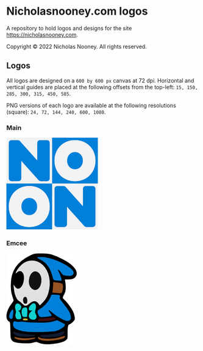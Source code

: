 # Nicholasnooney.com logos

A repository to hold logos and designs for the site <https://nicholasnooney.com>.

Copyright © 2022 Nicholas Nooney. All rights reserved.

## Logos

All logos are designed on a `600 by 600 px` canvas at 72 dpi. Horizontal and
vertical guides are placed at the following offsets from the top-left:
`15, 150, 285, 300, 315, 450, 585`.

PNG versions of each logo are available at the following resolutions (square):
`24, 72, 144, 240, 600, 1080`.

### Main

![The Main Logo](main/main-logo-240.png)

### Emcee

![The Emcee Logo](emcee/emcee-240.png)
